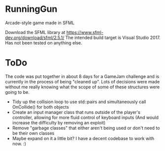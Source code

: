 # RunningGun
Arcade-style game made in SFML

Download the SFML library at
https://www.sfml-dev.org/download/sfml/2.5.1/
The intended build target is Visual Studio 2017. Has not been tested on anything else.

# ToDo
The code was put together in about 8 days for a GameJam challenge and is currently in the process of being "cleaned up". Lots of decisions were made without me really knowing what the scope of some of these structures were going to be.

- Tidy up the collision loop to use std::pairs and simultaneously call OnCollide() for both objects
- Create an input manager class that runs outside of the player's controller, allowing for more fluid control of keyboard inputs (And would increase the difficulty by removing an exploit)
- Remove "garbage classes" that either aren't being used or don't need to be their own classes
- Maybe expand on it a little bit? I have a decent codebase to work with now. :)
